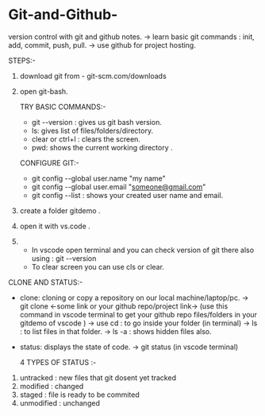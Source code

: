 # Git-and-Github-
version control with git and github notes.
->  learn basic git commands : init, add, commit, push, pull.
->  use github for project hosting.

STEPS:-

1. download git from - git-scm.com/downloads
2. open git-bash.

    TRY BASIC COMMANDS:-

     * git --version : gives us git bash version.
     * ls: gives list of files/folders/directory.
     * clear or ctrl+l : clears the screen.
     * pwd: shows the current working directory .


    CONFIGURE GIT:-

     * git config --global user.name "my name"
     * git config --global user.email "someone@gmail.com"
     * git config --list : shows your created user name and email.

3. create a folder gitdemo .
4. open it with vs.code  .  
5. - In vscode open terminal and you can check version of git there also using  : git --version
   - To clear screen you can use cls or clear.

CLONE AND STATUS:-

* clone: cloning or copy a repository on our local machine/laptop/pc.
      -> git clone <-some link or your github repo/project  link->  (use this command in vscode terminal to get your github
          repo files/folders in your gitdemo of vscode )
      -> use cd <folder name > : to go inside your folder (in terminal)
      -> ls : to list files in that folder.
      -> ls -a : shows hidden files also.
  
* status: displays the state of code.
      -> git status (in vscode terminal)

  4 TYPES OF STATUS :-

1. untracked : new files that git dosent  yet tracked 
2. modified : changed
3. staged : file is ready to be commited 
4. unmodified : unchanged



